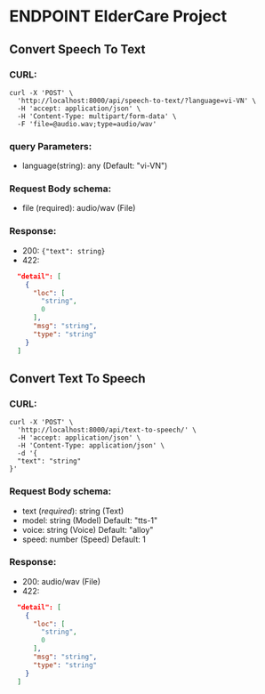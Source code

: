 # ENDPOINT ElderCare Project
## Convert Speech To Text
### CURL:
```curl
curl -X 'POST' \
  'http://localhost:8000/api/speech-to-text/?language=vi-VN' \
  -H 'accept: application/json' \
  -H 'Content-Type: multipart/form-data' \
  -F 'file=@audio.wav;type=audio/wav'
```
### query Parameters:
- language(string): any (Default: "vi-VN")
### Request Body schema: 
- file (required): audio/wav (File)
### Response:
- 200: ```{"text": string}```
- 422: 
```json
  "detail": [
    {
      "loc": [
        "string",
        0
      ],
      "msg": "string",
      "type": "string"
    }
  ]
```
## Convert Text To Speech
### CURL:
```
curl -X 'POST' \
  'http://localhost:8000/api/text-to-speech/' \
  -H 'accept: application/json' \
  -H 'Content-Type: application/json' \
  -d '{
  "text": "string"
}'
```
### Request Body schema: 
- text (*required*): string (Text)
- model: string (Model) Default: "tts-1"
- voice: string (Voice) Default: "alloy"
- speed: number (Speed) Default: 1

### Response:
- 200: audio/wav (File)
- 422: 
```json
  "detail": [
    {
      "loc": [
        "string",
        0
      ],
      "msg": "string",
      "type": "string"
    }
  ]
```

